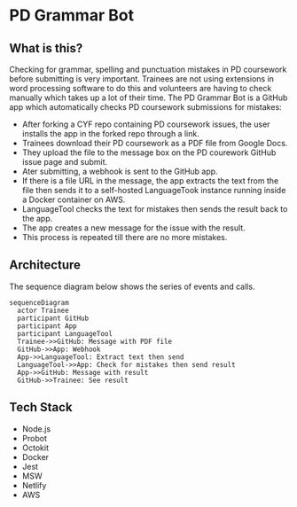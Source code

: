 # PD Grammar Bot

## What is this?
Checking for grammar, spelling and punctuation mistakes in PD coursework before submitting is very important. Trainees are not using extensions in word processing software to do this and volunteers are having to check manually which takes up a lot of their time. The PD Grammar Bot is a GitHub app which automatically checks PD coursework submissions for mistakes:
- After forking a CYF repo containing PD coursework issues, the user installs the app in the forked repo through a link.
- Trainees download their PD coursework as a PDF file from Google Docs.
- They upload the file to the message box on the PD courework GitHub issue page and submit.
- Ater submitting, a webhook is sent to the GitHub app.
- If there is a file URL in the message, the app extracts the text from the file then sends it to a self-hosted LanguageTook instance running inside a Docker container on AWS.
- LanguageTool checks the text for mistakes then sends the result back to the app.
- The app creates a new message for the issue with the result.
- This process is repeated till there are no more mistakes.

## Architecture
The sequence diagram below shows the series of events and calls.

```mermaid
sequenceDiagram
  actor Trainee
  participant GitHub
  participant App
  participant LanguageTool
  Trainee->>GitHub: Message with PDF file
  GitHub->>App: Webhook
  App->>LanguageTool: Extract text then send
  LanguageTool->>App: Check for mistakes then send result
  App->>GitHub: Message with result
  GitHub->>Trainee: See result
```

## Tech Stack
- Node.js
- Probot
- Octokit
- Docker
- Jest
- MSW
- Netlify
- AWS